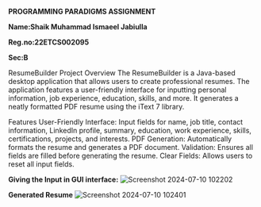   **PROGRAMMING PARADIGMS ASSIGNMENT**

**Name:Shaik Muhammad Ismaeel Jabiulla**

**Reg.no:22ETCS002095**

**Sec:B**

ResumeBuilder Project
Overview
The ResumeBuilder is a Java-based desktop application that allows users to create professional resumes. The application features a user-friendly interface for inputting personal information, job experience, education, skills, and more. It generates a neatly formatted PDF resume using the iText 7 library.

Features
User-Friendly Interface: Input fields for name, job title, contact information, LinkedIn profile, summary, education, work experience, skills, certifications, projects, and interests.
PDF Generation: Automatically formats the resume and generates a PDF document.
Validation: Ensures all fields are filled before generating the resume.
Clear Fields: Allows users to reset all input fields.


**Giving the Input in GUI interface:**
![Screenshot 2024-07-10 102202](https://github.com/Jabi-0935/ISMAEEL_22ETCS002095/assets/114057128/072e4020-e4bd-4b2a-8409-fb1c5cba26cd)

**Generated Resume**
![Screenshot 2024-07-10 102401](https://github.com/Jabi-0935/ISMAEEL_22ETCS002095/assets/114057128/552ccc08-6131-4cac-8a5e-be505bd2e473)
